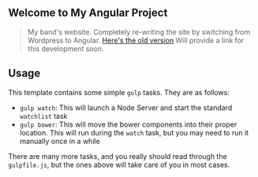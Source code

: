 ## Welcome to My Angular Project

> My band's website. Completely re-writing the site by switching from Wordpress to Angular.
>[Here's the old version](http://rotoband.com)
> Will provide a link for this development soon.


## Usage

This template contains some simple `gulp` tasks. They are as follows:


- `gulp watch`: This will launch a Node Server and start the standard `watchlist` task
- `gulp bower`: This will move the bower components into their proper location. This will run during the `watch` task, but you may need to run it manually once in a while

There are many more tasks, and you really should read through the `gulpfile.js`, but the ones above will take care of you in most cases.
